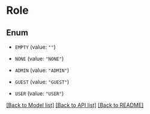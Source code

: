 # Role

## Enum


* `EMPTY` (value: `""`)

* `NONE` (value: `"NONE"`)

* `ADMIN` (value: `"ADMIN"`)

* `GUEST` (value: `"GUEST"`)

* `USER` (value: `"USER"`)


[[Back to Model list]](../README.md#documentation-for-models) [[Back to API list]](../README.md#documentation-for-api-endpoints) [[Back to README]](../README.md)


